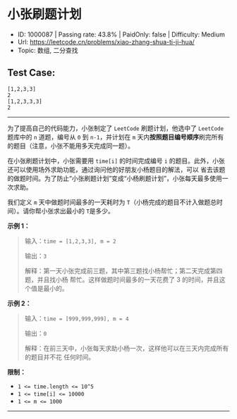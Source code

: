 # 小张刷题计划                                                        

* ID: 1000087 | Passing rate: 43.8% | PaidOnly: false  | Difficulty: Medium
* Url: https://leetcode.cn/problems/xiao-zhang-shua-ti-ji-hua/
* Topic: 数组, 二分查找

## Test Case:

```
[1,2,3,3]
2
[1,2,3,3,3]
2
```

---

为了提高自己的代码能力，小张制定了 `LeetCode` 刷题计划，他选中了 `LeetCode`
题库中的 `n` 道题，编号从 `0` 到 `n-1`，并计划在 `m`
天内**按照题目编号顺序**刷完所有的题目（注意，小张不能用多天完成同一题）。

在小张刷题计划中，小张需要用 `time[i]` 的时间完成编号 `i`
的题目。此外，小张还可以使用场外求助功能，通过询问他的好朋友小杨题目的解法，可以
省去该题的做题时间。为了防止“小张刷题计划”变成“小杨刷题计划”，小张每天最多使用一
次求助。

我们定义 `m` 天中做题时间最多的一天耗时为
`T`（小杨完成的题目不计入做题总时间）。请你帮小张求出最小的 `T`是多少。

**示例 1：**

> 输入：`time = [1,2,3,3], m = 2`
> 
> 输出：`3`
> 
> 解释：第一天小张完成前三题，其中第三题找小杨帮忙；第二天完成第四题，并且找小杨
> 帮忙。这样做题时间最多的一天花费了 3 的时间，并且这个值是最小的。

**示例 2：**

> 输入：`time = [999,999,999], m = 4`
> 
> 输出：`0`
> 
> 解释：在前三天中，小张每天求助小杨一次，这样他可以在三天内完成所有的题目并不花
> 任何时间。


**限制：**

* `1 <= time.length <= 10^5`
* `1 <= time[i] <= 10000`
* `1 <= m <= 1000`

---